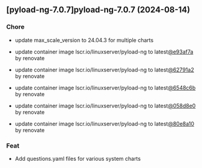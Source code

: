 

## [pyload-ng-7.0.7]pyload-ng-7.0.7 (2024-08-14)

### Chore



- update max_scale_version to 24.04.3 for multiple charts

- update container image lscr.io/linuxserver/pyload-ng to latest[@e93af7a](https://github.com/e93af7a) by renovate

- update container image lscr.io/linuxserver/pyload-ng to latest[@62791a2](https://github.com/62791a2) by renovate

- update container image lscr.io/linuxserver/pyload-ng to latest[@6548c6b](https://github.com/6548c6b) by renovate

- update container image lscr.io/linuxserver/pyload-ng to latest[@058d8e0](https://github.com/058d8e0) by renovate

- update container image lscr.io/linuxserver/pyload-ng to latest[@80e8a10](https://github.com/80e8a10) by renovate

### Feat



- Add questions.yaml files for various system charts